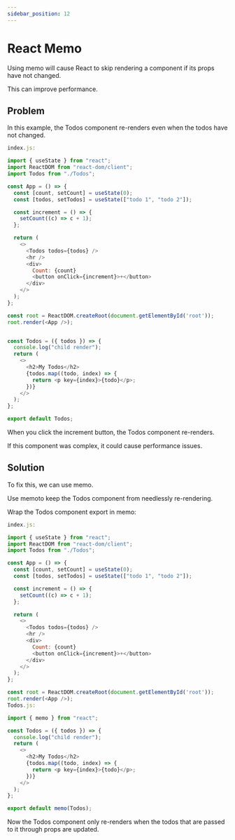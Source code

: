 ```yaml
---
sidebar_position: 12
---
```

# React Memo
Using <span>memo</span> will cause React to skip rendering a component if its props have not changed.

This can improve performance.

## Problem
In this example, the <span>Todos</span> component re-renders even when the todos have not changed.

``` js title="Example:"
index.js:

import { useState } from "react";
import ReactDOM from "react-dom/client";
import Todos from "./Todos";

const App = () => {
  const [count, setCount] = useState(0);
  const [todos, setTodos] = useState(["todo 1", "todo 2"]);

  const increment = () => {
    setCount((c) => c + 1);
  };

  return (
    <>
      <Todos todos={todos} />
      <hr />
      <div>
        Count: {count}
        <button onClick={increment}>+</button>
      </div>
    </>
  );
};

const root = ReactDOM.createRoot(document.getElementById('root'));
root.render(<App />);
```
``` js title="Todos.js:"

const Todos = ({ todos }) => {
  console.log("child render");
  return (
    <>
      <h2>My Todos</h2>
      {todos.map((todo, index) => {
        return <p key={index}>{todo}</p>;
      })}
    </>
  );
};

export default Todos;
```
When you click the increment button, the Todos component re-renders.

If this component was complex, it could cause performance issues.
## Solution
To fix this, we can use <span>memo</span>.

Use <span>memoto</span> keep the <span>Todos</span> component from needlessly re-rendering.

Wrap the <span>Todos</span> component export in <span>memo</span>:

``` js title="Example:"
index.js:

import { useState } from "react";
import ReactDOM from "react-dom/client";
import Todos from "./Todos";

const App = () => {
  const [count, setCount] = useState(0);
  const [todos, setTodos] = useState(["todo 1", "todo 2"]);

  const increment = () => {
    setCount((c) => c + 1);
  };

  return (
    <>
      <Todos todos={todos} />
      <hr />
      <div>
        Count: {count}
        <button onClick={increment}>+</button>
      </div>
    </>
  );
};

const root = ReactDOM.createRoot(document.getElementById('root'));
root.render(<App />);
Todos.js:

import { memo } from "react";

const Todos = ({ todos }) => {
  console.log("child render");
  return (
    <>
      <h2>My Todos</h2>
      {todos.map((todo, index) => {
        return <p key={index}>{todo}</p>;
      })}
    </>
  );
};

export default memo(Todos);
```
Now the <span>Todos</span> component only re-renders when the <span>todos</span> that are passed to it through props are updated.

